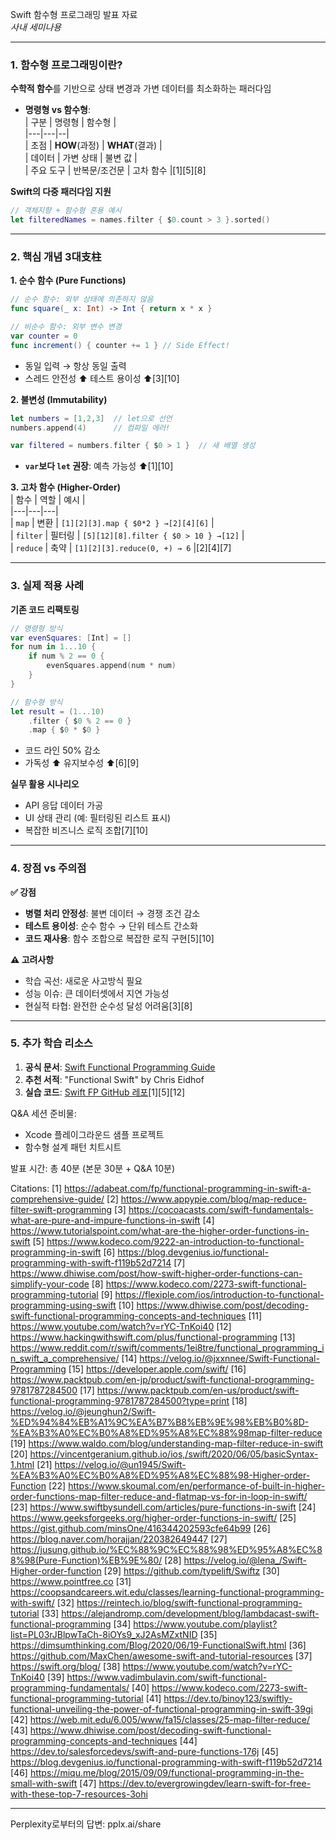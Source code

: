 Swift 함수형 프로그래밍 발표 자료  
_사내 세미나용_  

---

### 1. 함수형 프로그래밍이란?  
**수학적 함수**를 기반으로 상태 변경과 가변 데이터를 최소화하는 패러다임  
- **명령형 vs 함수형**:  
  | 구분 | 명령형 | 함수형 |  
  |---|---|--|  
  | 초점 | **HOW**(과정) | **WHAT**(결과) |  
  | 데이터 | 가변 상태 | 불변 값 |  
  | 주요 도구 | 반복문/조건문 | 고차 함수 |[1][5][8]  

**Swift의 다중 패러다임 지원**  
```swift 
// 객체지향 + 함수형 혼용 예시
let filteredNames = names.filter { $0.count > 3 }.sorted()
```

---

### 2. 핵심 개념 3대支柱  
**1. 순수 함수 (Pure Functions)**  
```swift 
// 순수 함수: 외부 상태에 의존하지 않음
func square(_ x: Int) -> Int { return x * x }

// 비순수 함수: 외부 변수 변경
var counter = 0
func increment() { counter += 1 } // Side Effect!
```
- 동일 입력 → 항상 동일 출력  
- 스레드 안전성 ⬆️ 테스트 용이성 ⬆️[3][10]  

**2. 불변성 (Immutability)**  
```swift
let numbers = [1,2,3]  // let으로 선언
numbers.append(4)      // 컴파일 에러!

var filtered = numbers.filter { $0 > 1 }  // 새 배열 생성
```
- **`var`보다 `let` 권장**: 예측 가능성 ⬆️[1][10]  

**3. 고차 함수 (Higher-Order)**  
| 함수 | 역할 | 예시 |  
|---|---|---|  
| `map` | 변환 | `[1][2][3].map { $0*2 } →[2][4][6]` |  
| `filter` | 필터링 | `[5][12][8].filter { $0 > 10 } →[12]` |  
| `reduce` | 축약 | `[1][2][3].reduce(0, +) → 6` |[2][4][7]  

---

### 3. 실제 적용 사례  
**기존 코드 리팩토링**  
```swift 
// 명령형 방식
var evenSquares: [Int] = []
for num in 1...10 {
    if num % 2 == 0 {
        evenSquares.append(num * num)
    }
}

// 함수형 방식
let result = (1...10)
    .filter { $0 % 2 == 0 }
    .map { $0 * $0 }
```
- 코드 라인 50% 감소  
- 가독성 ⬆️ 유지보수성 ⬆️[6][9]  

**실무 활용 시나리오**  
- API 응답 데이터 가공  
- UI 상태 관리 (예: 필터링된 리스트 표시)  
- 복잡한 비즈니스 로직 조합[7][10]  

---

### 4. 장점 vs 주의점  
**✅ 강점**  
- **병렬 처리 안정성**: 불변 데이터 → 경쟁 조건 감소  
- **테스트 용이성**: 순수 함수 → 단위 테스트 간소화  
- **코드 재사용**: 함수 조합으로 복잡한 로직 구현[5][10]  

**⚠️ 고려사항**  
- 학습 곡선: 새로운 사고방식 필요  
- 성능 이슈: 큰 데이터셋에서 지연 가능성  
- 현실적 타협: 완전한 순수성 달성 어려움[3][8]  

---

### 5. 추가 학습 리소스  
1. **공식 문서**: [Swift Functional Programming Guide](https://developer.apple.com/)  
2. **추천 서적**: "Functional Swift" by Chris Eidhof  
3. **실습 코드**: [Swift FP GitHub 레포](https://github.com/example)[1][5][12]  

Q&A 세션 준비물:  
- Xcode 플레이그라운드 샘플 프로젝트  
- 함수형 설계 패턴 치트시트  

발표 시간: 총 40분 (본문 30분 + Q&A 10분)

Citations:
[1] https://adabeat.com/fp/functional-programming-in-swift-a-comprehensive-guide/
[2] https://www.appypie.com/blog/map-reduce-filter-swift-programming
[3] https://cocoacasts.com/swift-fundamentals-what-are-pure-and-impure-functions-in-swift
[4] https://www.tutorialspoint.com/what-are-the-higher-order-functions-in-swift
[5] https://www.kodeco.com/9222-an-introduction-to-functional-programming-in-swift
[6] https://blog.devgenius.io/functional-programming-with-swift-f119b52d7214
[7] https://www.dhiwise.com/post/how-swift-higher-order-functions-can-simplify-your-code
[8] https://www.kodeco.com/2273-swift-functional-programming-tutorial
[9] https://flexiple.com/ios/introduction-to-functional-programming-using-swift
[10] https://www.dhiwise.com/post/decoding-swift-functional-programming-concepts-and-techniques
[11] https://www.youtube.com/watch?v=rYC-TnKoi40
[12] https://www.hackingwithswift.com/plus/functional-programming
[13] https://www.reddit.com/r/swift/comments/1ei8tre/functional_programming_in_swift_a_comprehensive/
[14] https://velog.io/@jxxnnee/Swift-Functional-Programming
[15] https://developer.apple.com/swift/
[16] https://www.packtpub.com/en-jp/product/swift-functional-programming-9781787284500
[17] https://www.packtpub.com/en-us/product/swift-functional-programming-9781787284500?type=print
[18] https://velog.io/@jeunghun2/Swift-%ED%94%84%EB%A1%9C%EA%B7%B8%EB%9E%98%EB%B0%8D-%EA%B3%A0%EC%B0%A8%ED%95%A8%EC%88%98map-filter-reduce
[19] https://www.waldo.com/blog/understanding-map-filter-reduce-in-swift
[20] https://vincentgeranium.github.io/ios,/swift/2020/06/05/basicSyntax-1.html
[21] https://velog.io/@un1945/Swift-%EA%B3%A0%EC%B0%A8%ED%95%A8%EC%88%98-Higher-order-Function
[22] https://www.skoumal.com/en/performance-of-built-in-higher-order-functions-map-filter-reduce-and-flatmap-vs-for-in-loop-in-swift/
[23] https://www.swiftbysundell.com/articles/pure-functions-in-swift
[24] https://www.geeksforgeeks.org/higher-order-functions-in-swift/
[25] https://gist.github.com/minsOne/416344202593cfe64b99
[26] https://blog.naver.com/horajjan/220382649447
[27] https://jusung.github.io/%EC%88%9C%EC%88%98%ED%95%A8%EC%88%98(Pure-Function)%EB%9E%80/
[28] https://velog.io/@lena_/Swift-Higher-order-function
[29] https://github.com/typelift/Swiftz
[30] https://www.pointfree.co
[31] https://coopsandcareers.wit.edu/classes/learning-functional-programming-with-swift/
[32] https://reintech.io/blog/swift-functional-programming-tutorial
[33] https://alejandromp.com/development/blog/lambdacast-swift-functional-programming
[34] https://www.youtube.com/playlist?list=PL03rJBlpwTaCh-8iOYs9_xJ2AsMZxtNID
[35] https://dimsumthinking.com/Blog/2020/06/19-FunctionalSwift.html
[36] https://github.com/MaxChen/awesome-swift-and-tutorial-resources
[37] https://swift.org/blog/
[38] https://www.youtube.com/watch?v=rYC-TnKoi40
[39] https://www.vadimbulavin.com/swift-functional-programming-fundamentals/
[40] https://www.kodeco.com/2273-swift-functional-programming-tutorial
[41] https://dev.to/binoy123/swiftly-functional-unveiling-the-power-of-functional-programming-in-swift-39gi
[42] https://web.mit.edu/6.005/www/fa15/classes/25-map-filter-reduce/
[43] https://www.dhiwise.com/post/decoding-swift-functional-programming-concepts-and-techniques
[44] https://dev.to/salesforcedevs/swift-and-pure-functions-176j
[45] https://blog.devgenius.io/functional-programming-with-swift-f119b52d7214
[46] https://miqu.me/blog/2015/09/09/functional-programming-in-the-small-with-swift
[47] https://dev.to/evergrowingdev/learn-swift-for-free-with-these-top-7-resources-3ohi

---
Perplexity로부터의 답변: pplx.ai/share